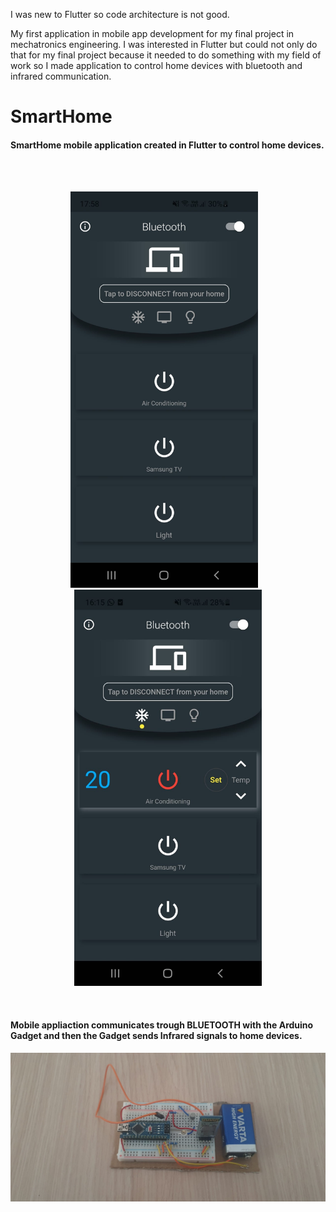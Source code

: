 I was new to Flutter so code architecture is not good.

My first application in mobile app development for my final project in mechatronics engineering.
I was interested in Flutter but could not only do that for my final project because it needed to do something with my field of work so I made application to control home devices with bluetooth and infrared communication.


# SmartHome
<h4>
SmartHome mobile application created in Flutter to control home devices.
</h4>
<br>
<br>
<p align="center">
<img src="https://github.com/danyzmaj98/SmartHome/blob/main/app.jpeg" width="300">
  &nbsp;&nbsp;
<img src="https://github.com/danyzmaj98/SmartHome/blob/main/app2.jpeg" width="300">
</p>
<br>
<h4>
  Mobile appliaction communicates trough BLUETOOTH with the Arduino Gadget and then the Gadget sends Infrared signals to home devices.
</h4>
<p align="center">
<img src="https://github.com/danyzmaj98/SmartHome/blob/main/Arduino%20Gadget.jpeg" width="800">
</p>
